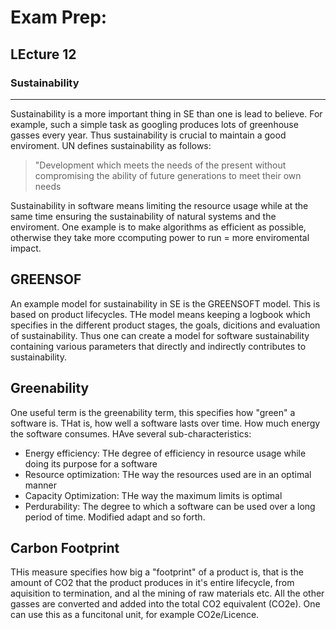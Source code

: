 # Exam Prep: 
## LEcture 12
### Sustainability

---
Sustainability is a more important thing in SE than one is lead to believe. For example, such a simple task as googling produces lots of greenhouse gasses every year. Thus sustainability is crucial to maintain a good enviroment. UN defines sustainability as follows: 
> "Development which meets the needs of the present without compromising the ability of future generations to meet their own needs

Sustainability in software means limiting the resource usage while at the same time ensuring the sustainability of natural systems and the enviroment. One example is to make algorithms as efficient as possible, otherwise they take more ccomputing power to run = more enviromental impact.


## GREENSOF
An example model for sustainability in SE is the GREENSOFT model. This is based on product lifecycles.
THe model means keeping a logbook which specifies in the different product stages, the goals, dicitions and evaluation of sustainability. Thus one can create a model for software sustainability containing various parameters that directly and indirectly contributes to sustainability.

## Greenability
One useful term is the greenability term, this specifies how "green" a software is. THat is, how well a software lasts over time. How much energy the software consumes. HAve several sub-characteristics: 
* Energy efficiency: THe degree of efficiency in resource usage while doing its purpose for a software
* Resource optimization: THe way the resources used are in an optimal manner
* Capacity Optimization: THe way the maximum limits is optimal
* Perdurability: The degree to which a software can be used over a long period of time. Modified adapt and so forth.

## Carbon Footprint
THis measure specifies how big a "footprint" of a product is, that is the amount of CO2 that the product produces in it's entire lifecycle, from aquisition to termination, and al the mining of raw materials etc. All the other gasses are converted and added into the total CO2 equivalent (CO2e). One can use this as a funcitonal unit, for example CO2e/Licence.
 